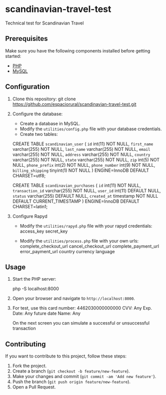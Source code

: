 # scandinavian-travel-test
Technical test for Scandinavian Travel
## Prerequisites

Make sure you have the following components installed before getting started:

- [PHP](https://www.php.net/)
- [MySQL](https://www.mysql.com/)

## Configuration

1. Clone this repository:
    git clone https://github.com/espaciorural/scandinavian-travel-test.git

2. Configure the database:

    - Create a database in MySQL.
    - Modify the `utilities/config.php` file with your database credentials.
    - Create two tables:

    CREATE TABLE `scandinavian_user` (
    `id` int(11) NOT NULL,
    `first_name` varchar(255) NOT NULL,
    `last_name` varchar(255) NOT NULL,
    `email` varchar(255) NOT NULL,
    `address` varchar(255) NOT NULL,
    `country` varchar(255) NOT NULL,
    `state` varchar(255) NOT NULL,
    `zip` int(5) NOT NULL,
    `phone_prefix` int(2) NOT NULL,
    `phone_number` int(9) NOT NULL,
    `billing_shipping` tinyint(1) NOT NULL
    ) ENGINE=InnoDB DEFAULT CHARSET=utf8;

    CREATE TABLE `scandinavian_purchases` (
    `id` int(11) NOT NULL,
    `transaction_id` varchar(255) NOT NULL,
    `user_id` int(11) DEFAULT NULL,
    `status` varchar(255) DEFAULT NULL,
    `created_at` timestamp NOT NULL DEFAULT CURRENT_TIMESTAMP
    ) ENGINE=InnoDB DEFAULT CHARSET=latin1;


3. Configure Rapyd
    - Modify the `utilities/rapyd.php` file with your rapyd credentials: 
        access_key
        secret_key

    - Modify the `utilities/process.php` file with your own urls:
        complete_checkout_url
        cancel_checkout_url
        complete_payment_url
        error_payment_url
        country
        currency
        language


## Usage

1. Start the PHP server:

    php -S localhost:8000

2. Open your browser and navigate to `http://localhost:8000`.

3. For test, use this card number: 
    4462030000000000
    CVV: Any
    Exp. Date: Any future date
    Name: Any
    
    On the next screen you can simulate a successful or unsuccessful transaction

## Contributing

If you want to contribute to this project, follow these steps:

1. Fork the project.
2. Create a branch (`git checkout -b feature/new-feature`).
3. Make your changes and commit (`git commit -am 'Add new feature'`).
4. Push the branch (`git push origin feature/new-feature`).
5. Open a Pull Request.
